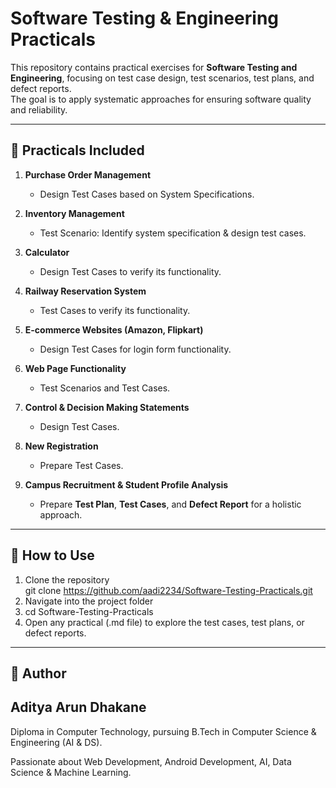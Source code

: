 # Software Testing & Engineering Practicals

This repository contains practical exercises for **Software Testing and Engineering**, focusing on test case design, test scenarios, test plans, and defect reports.  
The goal is to apply systematic approaches for ensuring software quality and reliability.  

---

## 📌 Practicals Included

1. **Purchase Order Management**
   - Design Test Cases based on System Specifications.

2. **Inventory Management**
   - Test Scenario: Identify system specification & design test cases.

3. **Calculator**
   - Design Test Cases to verify its functionality.

4. **Railway Reservation System**
   - Test Cases to verify its functionality.

5. **E-commerce Websites (Amazon, Flipkart)**
   - Design Test Cases for login form functionality.

6. **Web Page Functionality**
   - Test Scenarios and Test Cases.

7. **Control & Decision Making Statements**
   - Design Test Cases.

8. **New Registration**
   - Prepare Test Cases.

9. **Campus Recruitment & Student Profile Analysis**
   - Prepare **Test Plan**, **Test Cases**, and **Defect Report** for a holistic approach.

---

## 🚀 How to Use

1. Clone the repository  
   git clone https://github.com/aadi2234/Software-Testing-Practicals.git
2. Navigate into the project folder
3. cd Software-Testing-Practicals
4. Open any practical (.md file) to explore the test cases, test plans, or defect reports.
---

## 📖 Author
## Aditya Arun Dhakane 
Diploma in Computer Technology, pursuing B.Tech in Computer Science & Engineering (AI & DS).

Passionate about Web Development, Android Development, AI, Data Science & Machine Learning.

